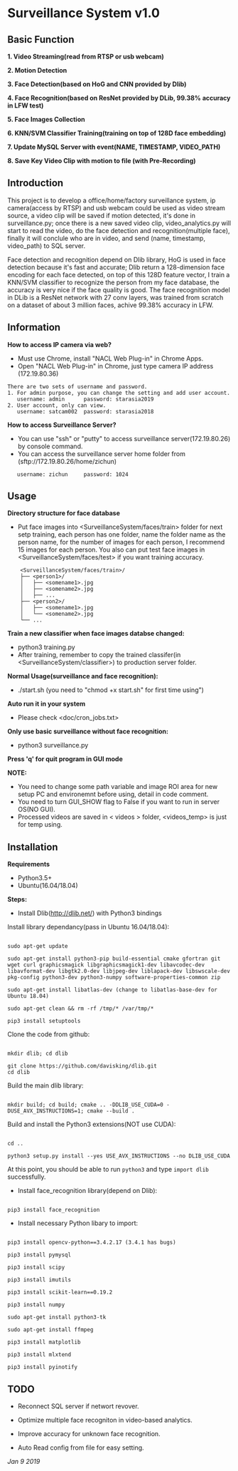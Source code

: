 # **Surveillance System v1.0**

## **Basic Function**

**1. Video Streaming(read from RTSP or usb webcam)**

**2. Motion Detection**

**3. Face Detection(based on HoG and CNN provided by Dlib)**

**4. Face Recognition(based on ResNet provided by DLib, 99.38% accuracy in LFW test)**

**5. Face Images Collection**

**6. KNN/SVM Classifier Training(training on top of 128D face embedding)**

**7. Update MySQL Server with event(NAME, TIMESTAMP, VIDEO_PATH)**

**8. Save Key Video Clip with motion to file (with Pre-Recording)**

## **Introduction**

This project is to develop a office/home/factory surveillance system, ip camera(access by RTSP) and usb webcam could be used as video stream source, a video clip will be saved if motion detected, it's done in surveillance.py; once there is a new saved video clip, video_analytics.py will start to read the video, do the face detection and recognition(multiple face), finally it will conclule who are in video, and send (name, timestamp, video_path) to SQL server.

Face detection and recognition depend on Dlib library, HoG is used in face detection because it's fast and accurate; Dlib return a 128-dimension face encoding for each face detected, on top of this 128D feature vector, I train a KNN/SVM classifier to recognize the person from my face database, the accuracy is very nice if the face quality is good. The face recognition model in DLib is a ResNet network with 27 conv layers, was trained from scratch on a dataset of about 3 million faces, achive 99.38% accuracy in LFW.


## **Information**

**How to access IP camera via web?**
- Must use Chrome, install "NACL Web Plug-in" in Chrome Apps.
- Open "NACL Web Plug-in" in Chrome, just type camera IP address (172.19.80.36)

```
There are two sets of username and password.
1. For admin purpose, you can change the setting and add user account.
   username: admin      password: starasia2019
2. User account, only can view.
   username: satcam002  password: starasia2018
```

**How to access Surveillance Server?**
- You can use "ssh" or "putty" to access surveillance server(172.19.80.26) by console command.
- You can access the surveillance server home folder from (sftp://172.19.80.26/home/zichun)
```
   username: zichun     password: 1024
```

## **Usage**

**Directory structure for face database**
- Put face images into <SurveillanceSystem/faces/train> folder for next setp training, each person has one folder, name the folder name as the person name, for the number of images for each person, I recommend 15 images for each person. You also can put test face images in <SurveillanceSystem/faces/test> if you want training accuracy.

```
    <SurveillanceSystem/faces/train>/
    ├── <person1>/
    │   ├── <somename1>.jpg
    │   ├── <somename2>.jpg
    │   ├── ...
    ├── <person2>/
    │   ├── <somename1>.jpg
    │   └── <somename2>.jpg
    └── ...
```

**Train a new classifier when face images databse changed:**
- python3 training.py
- After training, remember to copy the trained classifer(in <SurveillanceSystem/classifier>) to production server folder. 

**Normal Usage(surveillance and face recognition):**
- ./start.sh (you need to "chmod +x start.sh" for first time using")

**Auto run it in your system**
- Please check <doc/cron_jobs.txt>

**Only use basic surveillance without face recognition:**
- python3 surveillance.py

**Press 'q' for quit program in GUI mode**

**NOTE:**
- You need to change some path variable and image ROI area for new setup PC and environemnt before using, detail in code comment. 
- You need to turn GUI_SHOW flag to False if you want to run in server OS(NO GUI).
- Processed videos are saved in < videos > folder, <videos_temp> is just for temp using.

## **Installation**

**Requirements**
- Python3.5+
- Ubuntu(16.04/18.04)

**Steps:**

- Install Dlib(http://dlib.net/) with Python3 bindings

Install library dependancy(pass in Ubuntu 16.04/18.04):

```

sudo apt-get update

sudo apt-get install python3-pip build-essential cmake gfortran git wget curl graphicsmagick libgraphicsmagick1-dev libavcodec-dev libavformat-dev libgtk2.0-dev libjpeg-dev liblapack-dev libswscale-dev pkg-config python3-dev python3-numpy software-properties-common zip

sudo apt-get install libatlas-dev (change to libatlas-base-dev for Ubuntu 18.04)

sudo apt-get clean && rm -rf /tmp/* /var/tmp/*

pip3 install setuptools

```

Clone the code from github:

```

mkdir dlib; cd dlib

git clone https://github.com/davisking/dlib.git
cd dlib

```

Build the main dlib library:
```

mkdir build; cd build; cmake .. -DDLIB_USE_CUDA=0 -DUSE_AVX_INSTRUCTIONS=1; cmake --build .

```

Build and install the Python3 extensions(NOT use CUDA):

```

cd ..

python3 setup.py install --yes USE_AVX_INSTRUCTIONS --no DLIB_USE_CUDA

```

At this point, you should be able to run ```python3``` and type ```import dlib``` successfully.

- Install face_recognition library(depend on Dlib):

```

pip3 install face_recognition

```

- Install necessary Python libary to import:

```

pip3 install opencv-python==3.4.2.17 (3.4.1 has bugs)

pip3 install pymysql

pip3 install scipy

pip3 install imutils

pip3 install scikit-learn==0.19.2

pip3 install numpy

sudo apt-get install python3-tk

sudo apt-get install ffmpeg

pip3 install matplotlib

pip3 install mlxtend

pip3 install pyinotify

```

## **TODO**

- Reconnect SQL server if networt revover.

- Optimize multiple face recogniton in video-based analytics.

- Improve accuracy for unknown face recognition.

- Auto Read config from file for easy setting.

*Jan 9 2019*
